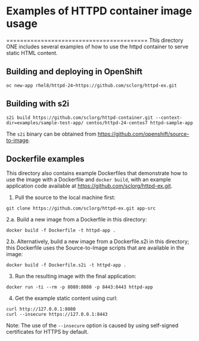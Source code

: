 # Examples of HTTPD container image usage
=========================================
This directory ONE includes several examples of how to use the httpd container to serve static HTML content.

Building and deploying in OpenShift
-------------------
```
oc new-app rhel8/httpd-24~https://github.com/sclorg/httpd-ex.git
```

Building with s2i
-------------------
```
s2i build https://github.com/sclorg/httpd-container.git --context-dir=examples/sample-test-app/ centos/httpd-24-centos7 httpd-sample-app
```
The `s2i` binary can be obtained from https://github.com/openshift/source-to-image.


Dockerfile examples
-------------------

This directory also contains example Dockerfiles that demonstrate how to use the image with a Dockerfile and `docker build`, with an example application code available at https://github.com/sclorg/httpd-ex.git.

1. Pull the source to the local machine first:
```
git clone https://github.com/sclorg/httpd-ex.git app-src
```

2.a. Build a new image from a Dockerfile in this directory:
```
docker build -f Dockerfile -t httpd-app .
```

2.b. Alternatively, build a new image from a Dockerfile.s2i in this directory; this Dockerfile uses the Source-to-Image scripts that are available in the image:
```
docker build -f Dockerfile.s2i -t httpd-app .
```

3. Run the resulting image with the final application:
```
docker run -ti --rm -p 8080:8080 -p 8443:8443 httpd-app
```

4. Get the example static content using curl:
```
curl http://127.0.0.1:8080
curl --insecure https://127.0.0.1:8443
```

Note: The use of the `--insecure` option is caused by using self-signed certificates for HTTPS by default.
